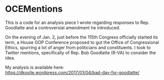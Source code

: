 # OCEMentions

This is a code for an analysis piece I wrote regarding responses to Rep. Goodlatte and a controversial amendment he introduced. 

On the evening of Jan. 2, just before the 115th Congress officially started its term, a House GOP Conference proposed to gut the Office of Congressional Ethics, spurring a lot of anger from politicians and constituents. I took to Twitter mentions, specifically of Rep. Bob Goodlatte (R-VA) to consider the idea.

My analysis is available here: https://dkosite.wordpress.com/2017/01/04/bad-day-for-goodlatte/
